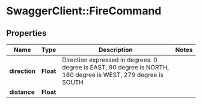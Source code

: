 # SwaggerClient::FireCommand

## Properties
Name | Type | Description | Notes
------------ | ------------- | ------------- | -------------
**direction** | **Float** | Direction expressed in degrees. 0 degree is EAST, 90 degree is NORTH, 180 degree is WEST, 279 degree is SOUTH | 
**distance** | **Float** |  | 


